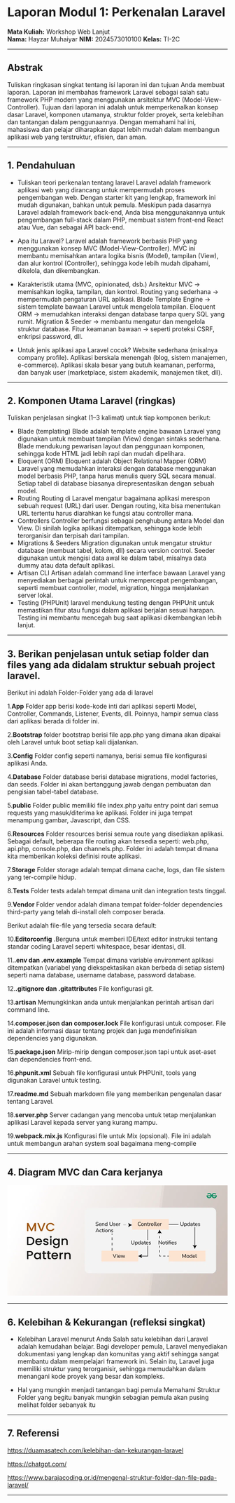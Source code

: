 # Laporan Modul 1: Perkenalan Laravel
**Mata Kuliah:** Workshop Web Lanjut   
**Nama:** Hayzar Muhaiyar 
**NIM:** 2024573010100
**Kelas:** TI-2C

---

## Abstrak 
Tuliskan ringkasan singkat tentang isi laporan ini dan tujuan Anda membuat laporan.
Laporan ini membahas framework Laravel sebagai salah satu framework PHP modern yang menggunakan arsitektur MVC (Model-View-Controller). Tujuan dari laporan ini adalah untuk memperkenalkan konsep dasar Laravel, komponen utamanya, struktur folder proyek, serta kelebihan dan tantangan dalam penggunaannya. Dengan memahami hal ini, mahasiswa dan pelajar diharapkan dapat lebih mudah dalam membangun aplikasi web yang terstruktur, efisien, dan aman.

---

## 1. Pendahuluan
- Tuliskan teori perkenalan tentang laravel
Laravel adalah framework aplikasi web yang dirancang untuk mempermudah proses pengembangan web. Dengan starter kit yang lengkap, framework ini mudah digunakan, bahkan untuk pemula.
Meskipun pada dasarnya Laravel adalah framework back-end, Anda bisa menggunakannya untuk pengembangan full-stack dalam PHP, membuat sistem front-end React atau Vue, dan sebagai API back-end.

- Apa itu Laravel?
Laravel adalah framework berbasis PHP yang menggunakan konsep MVC (Model-View-Controller). MVC ini membantu memisahkan antara logika bisnis (Model), tampilan (View), dan alur kontrol (Controller), sehingga kode lebih mudah dipahami, dikelola, dan dikembangkan.
- Karakteristik utama (MVC, opinionated, dsb.)
Arsitektur MVC → memisahkan logika, tampilan, dan kontrol.
Routing yang sederhana → mempermudah pengaturan URL aplikasi.
Blade Template Engine → sistem template bawaan Laravel untuk mengelola tampilan.
Eloquent ORM → memudahkan interaksi dengan database tanpa query SQL yang rumit.
Migration & Seeder → membantu mengatur dan mengelola struktur database.
Fitur keamanan bawaan → seperti proteksi CSRF, enkripsi password, dll.
- Untuk jenis aplikasi apa Laravel cocok?
Website sederhana (misalnya company profile).
Aplikasi berskala menengah (blog, sistem manajemen, e-commerce).
Aplikasi skala besar yang butuh keamanan, performa, dan banyak user (marketplace, sistem akademik, manajemen tiket, dll).

---

## 2. Komponen Utama Laravel (ringkas)
Tuliskan penjelasan singkat (1–3 kalimat) untuk tiap komponen berikut:
- Blade (templating)
Blade adalah template engine bawaan Laravel yang digunakan untuk membuat tampilan (View) dengan sintaks sederhana. Blade mendukung pewarisan layout dan penggunaan komponen, sehingga kode HTML jadi lebih rapi dan mudah dipelihara.
- Eloquent (ORM)
Eloquent adalah Object Relational Mapper (ORM) Laravel yang memudahkan interaksi dengan database menggunakan model berbasis PHP, tanpa harus menulis query SQL secara manual. Setiap tabel di database biasanya direpresentasikan dengan sebuah model.
- Routing
Routing di Laravel mengatur bagaimana aplikasi merespon sebuah request (URL) dari user. Dengan routing, kita bisa menentukan URL tertentu harus diarahkan ke fungsi atau controller mana.
- Controllers
Controller berfungsi sebagai penghubung antara Model dan View. Di sinilah logika aplikasi ditempatkan, sehingga kode lebih terorganisir dan terpisah dari tampilan.
- Migrations & Seeders
Migration digunakan untuk mengatur struktur database (membuat tabel, kolom, dll) secara version control. Seeder digunakan untuk mengisi data awal ke dalam tabel, misalnya data dummy atau data default aplikasi.
- Artisan CLI
Artisan adalah command line interface bawaan Laravel yang menyediakan berbagai perintah untuk mempercepat pengembangan, seperti membuat controller, model, migration, hingga menjalankan server lokal.
- Testing (PHPUnit)
laravel mendukung testing dengan PHPUnit untuk memastikan fitur atau fungsi dalam aplikasi berjalan sesuai harapan. Testing ini membantu mencegah bug saat aplikasi dikembangkan lebih lanjut.

---

## 3. Berikan penjelasan untuk setiap folder dan files yang ada didalam struktur sebuah project laravel.

Berikut ini adalah Folder-Folder yang ada di laravel

1.**App**
Folder app berisi kode-kode inti dari aplikasi seperti Model, Controller, Commands, Listener, Events, dll. Poinnya, hampir semua class 
dari aplikasi berada di folder ini.

2.**Bootstrap**
folder bootstrap berisi file app.php yang dimana akan dipakai oleh Laravel untuk boot setiap kali dijalankan.

3.**Config**
Folder config seperti namanya, berisi semua file konfigurasi aplikasi Anda.

4.**Database**
Folder database berisi database migrations, model factories, dan seeds. Folder ini akan bertanggung jawab dengan pembuatan dan pengisian tabel-tabel database.

5.**public**
Folder public memiliki file index.php yaitu entry point dari semua requests yang masuk/diterima ke aplikasi. Folder ini juga tempat menampung gambar, Javascript, dan CSS.

6.**Resources**
Folder resources berisi semua route yang disediakan aplikasi. Sebagai default, beberapa file routing akan tersedia seperti: web.php, api.php, console.php, dan channels.php. Folder ini adalah tempat dimana kita memberikan koleksi definisi route aplikasi.

7.**Storage**
Folder storage adalah tempat dimana cache, logs, dan file sistem yang ter-compile hidup.

8.**Tests**
Folder tests adalah tempat dimana unit dan integration tests tinggal.

9.**Vendor**
Folder vendor adalah dimana tempat folder-folder dependencies third-party yang telah di-install oleh composer berada.

Berikut adalah file-file yang tersedia secara default:

10.**Editorconfig**
.Berguna untuk memberi IDE/text editor instruksi tentang standar coding Laravel seperti whitespace, besar identasi, dll.

11.**.env dan .env.example**
Tempat dimana variable environment aplikasi ditempatkan (variabel yang diekspektasikan akan berbeda di setiap sistem) seperti nama 
database, username database, password database. 

12.**.gitignore dan .gitattributes**
File konfigurasi git.

13.**artisan**
Memungkinkan anda untuk menjalankan perintah artisan dari command line.

14.**composer.json dan composer.lock**
File konfigurasi untuk composer. File ini adalah informasi dasar tentang projek dan juga mendefinisikan dependencies yang digunakan.

15.**package.json**
Mirip-mirip dengan composer.json tapi untuk aset-aset dan dependencies front-end.

16.**phpunit.xml**
Sebuah file konfigurasi untuk PHPUnit, tools yang digunakan Laravel untuk testing.

17.**readme.md**
Sebuah markdown file yang memberikan pengenalan dasar tentang Laravel.

18.**server.php**
Server cadangan yang mencoba untuk tetap menjalankan aplikasi Laravel kepada server yang kurang mampu.

19.**webpack.mix.js**
 Konfigurasi file untuk Mix (opsional). File ini adalah untuk membangun arahan system soal bagaimana meng-compile


---

## 4. Diagram MVC dan Cara kerjanya

![Berikut adalah Gambar dari diagram MVC Dan Cara kerjanya](gambar/Diagram.webp)

---

## 6. Kelebihan & Kekurangan (refleksi singkat)
- Kelebihan Laravel menurut Anda
Salah satu kelebihan dari Laravel adalah kemudahan belajar. Bagi developer pemula, Laravel menyediakan dokumentasi yang lengkap dan komunitas yang aktif sehingga sangat membantu dalam mempelajari framework ini. Selain itu, Laravel juga memiliki struktur yang terorganisir, sehingga memudahkan dalam menangani kode proyek yang besar dan kompleks.

- Hal yang mungkin menjadi tantangan bagi pemula
Memahami Struktur Folder yang begitu banyak mungkin sebagian pemula akan pusing melihat folder sebanyak itu

---

## 7. Referensi
https://duamasatech.com/kelebihan-dan-kekurangan-laravel

https://chatgpt.com/

https://www.barajacoding.or.id/mengenal-struktur-folder-dan-file-pada-laravel/

---
